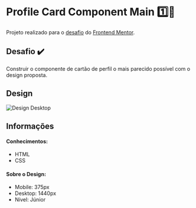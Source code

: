 # Profile Card Component Main :one::blue_heart:

Projeto realizado para o <a href="https://www.frontendmentor.io/challenges/profile-card-component-cfArpWshJ" target="_blank">desafio</a> do <a href="https://www.frontendmentor.io" target="_blank">Frontend Mentor</a>.

## Desafio :heavy_check_mark:
Construir o componente de cartão de perfil o mais parecido possível com o design proposta.

## Design
<img src="https://github.com/marimunari/profile-card-component-main/blob/master/design/desktop-preview.jpg" alt="Design Desktop">

## Informações

#### Conhecimentos:
<ul>
 <li>HTML</li>
 <li>CSS</li>
</ul>

#### Sobre o Design:
<ul>
  <li>Mobile: 375px</li>
  <li>Desktop: 1440px</li>
  <li>Nível: Júnior</li>
</ul>
